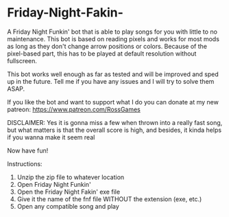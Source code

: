 # Friday-Night-Fakin-
A Friday Night Funkin' bot that is able to play songs for you with little to no maintenance. This bot is based on reading pixels and works for most mods as long as they don't change arrow positions or colors. Because of the pixel-based part, this has to be played at default resolution without fullscreen. 

This bot works well enough as far as tested and will be improved and sped up in the future. Tell me if you have any issues and I will try to solve them ASAP.

If you like the bot and want to support what I do you can donate at my new patreon:
https://www.patreon.com/RossGames

DISCLAIMER: Yes it is gonna miss a few when thrown into a really fast song, but what matters is that the overall score is high, and besides, it kinda helps if you wanna make it seem real

Now have fun!  

Instructions: 
1. Unzip the zip file to whatever location 
2. Open Friday Night Funkin' 
3. Open the Friday Night Fakin' exe file 
4. Give it the name of the fnf file WITHOUT the extension (exe, etc.) 
5. Open any compatible song and play
